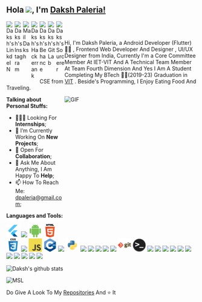 ## Hola <img src="https://media.tenor.com/images/30169e4a670daf12443df7d2dd140176/tenor.gif" width="40px"/>, I'm [Daksh Paleria!](https://dakshpaleria.me/) 

<a href="https://www.linkedin.com/in/daksh-paleria-606211190/">
  <img align="left" alt="Daksh's LinkdeIN" width="22px" src="https://cdn.jsdelivr.net/npm/simple-icons@v3/icons/linkedin.svg" />
</a>
<a href="https://www.instagram.com/dakshp_07/">
  <img align="left" alt="Daksh's Instagram" width="22px" src="https://cdn.jsdelivr.net/npm/simple-icons@v3/icons/instagram.svg" />
</a>
<a href="mailto:dpaleria@gmail.com">
  <img align="left" alt="Mail Daksh" width="22px" src="https://cdn.jsdelivr.net/npm/simple-icons@3.1.0/icons/gmail.svg" />
</a>
<a href="https://www.hackerrank.com/dpaleria">
  <img align="left" alt="Daksh's Hackerrank" width="22px" src="https://cdn.jsdelivr.net/npm/simple-icons@3.1.0/icons/hackerrank.svg" />
</a>
<a href="https://www.behance.net/dpaleria97c7">
  <img align="left" alt="Daksh's Behance" width="22px" src="https://cdn.jsdelivr.net/npm/simple-icons@3.1.0/icons/behance.svg" />
</a>
<a href="https://gitlab.com/dakshp07">
  <img align="left" alt="Daksh's GitLab" width="22px" src="https://cdn.jsdelivr.net/npm/simple-icons@3.1.0/icons/gitlab.svg" />
</a>
<a href="https://dakshpaleria.me/">
  <img align="left" alt="Daksh's Sourcerer" width="22px" src="https://cdn4.iconfinder.com/data/icons/contact-us-19/48/15-512.png"  />
</a>


<br />
<br />

Hi, I'm Daksh Paleria, a Android Developer (Flutter) 👨‍💻 , Frontend Web Developer And Designer , UI/UX Designer from India, Currently I'm a Core Committee Member At IET-VIT And A Technical Team Member At Team Fourth Dimension And Yes I Am A Student Completing My BTech 👨‍🎓(2019-23) Graduation in CSE from [VIT](https://vit.ac.in/) . Beside's Programming, I Enjoy Eating Food And Traveling.

  <img align="right" alt="GIF"  width="350"  height="350"  src="https://media4.giphy.com/media/M9gbBd9nbDrOTu1Mqx/giphy.gif" />
  
**Talking about Personal Stuffs:**

- 👨🏽‍💻 Looking For **Internships**;
- 🌱 I’m Currently Working On **New Projects**; 
- 👯 Open For **Collaboration**;
- 💬 Ask Me About Anything, I Am Happy To **Help**;
- 📫 How To Reach Me: dpaleria@gmail.com;

**Languages and Tools:**  


<code><img height="35" src="https://raw.githubusercontent.com/github/explore/80688e429a7d4ef2fca1e82350fe8e3517d3494d/topics/flutter/flutter.png"></code>
<code><img height="35" src="https://www.pngitem.com/pimgs/m/480-4800518_file-dart-logo-dart-programming-language-logo-hd.png"></code>
<code><img height="35" src="https://raw.githubusercontent.com/github/explore/80688e429a7d4ef2fca1e82350fe8e3517d3494d/topics/android/android.png"></code>
<code><img height="35" src="https://raw.githubusercontent.com/github/explore/80688e429a7d4ef2fca1e82350fe8e3517d3494d/topics/html/html.png"></code>
<code><img height="35" src="https://raw.githubusercontent.com/github/explore/80688e429a7d4ef2fca1e82350fe8e3517d3494d/topics/css/css.png"></code>
<code><img height="35" src="https://openjsf.org/wp-content/uploads/sites/84/2019/10/jquery-logo-vertical_large_square.png"></code>
<code><img height="35" src="https://raw.githubusercontent.com/github/explore/80688e429a7d4ef2fca1e82350fe8e3517d3494d/topics/javascript/javascript.png"></code>
<code><img height="35" src="https://raw.githubusercontent.com/github/explore/80688e429a7d4ef2fca1e82350fe8e3517d3494d/topics/cpp/cpp.png"></code>
<code><img height="35" src="https://specials-images.forbesimg.com/imageserve/5e7cce1921695a000666cc29/960x0.jpg?fit=scale"></code>
<code><img height="35" src="https://raw.githubusercontent.com/github/explore/80688e429a7d4ef2fca1e82350fe8e3517d3494d/topics/python/python.png"></code>
<code><img height="35" src="https://www.adobe.com/content/dam/cc/icons/xd.svg"></code>
<code><img height="35" src="https://d1.awsstatic.com/asset-repository/products/amazon-rds/1024px-MySQL.ff87215b43fd7292af172e2a5d9b844217262571.png"></code>
<code><img height="35" src="https://cdn.worldvectorlogo.com/logos/invision-studio-3.svg"></code>
<code><img height="35" src="https://banner2.cleanpng.com/20180427/zce/kisspng-figma-user-interface-design-designer-logo-apps-design-5ae2b107507599.2852510515248058953296.jpg"></code>
<code><img height="35" src="https://quiksite.com/wp-content/uploads/2016/09/Nginx-Logo-02.png"></code>
<code><img height="35" src="https://raw.githubusercontent.com/github/explore/80688e429a7d4ef2fca1e82350fe8e3517d3494d/topics/git/git.png"></code>
<code><img height="35" src="https://raw.githubusercontent.com/github/explore/80688e429a7d4ef2fca1e82350fe8e3517d3494d/topics/terminal/terminal.png"></code>
<code><img height="35" src="https://code.visualstudio.com/assets/updates/1_35/logo-stable.png"></code>
<code><img height="35" src="https://www.kindpng.com/picc/m/25-255595_icon-android-studio-logo-hd-png-download.png"></code>
<code><img height="35" src="https://user-images.githubusercontent.com/2676579/34940598-17cc20f0-f9be-11e7-8c6d-f0190d502d64.png"></code>
<code><img height="35" src="https://d2eip9sf3oo6c2.cloudfront.net/tags/images/000/001/085/square_280/firebaselogo.png"></code>
<code><img height="35" src="https://miro.medium.com/max/438/1*0G5zu7CnXdMT9pGbYUTQLQ.png"></code>
<code><img height="35" src="https://assets.ubuntu.com/v1/29985a98-ubuntu-logo32.png"></code>
<code><img height="35" src="https://miro.medium.com/max/700/1*fIjRtO5P8zc3pjs0E5hYkw.png"></code>
<code><img height="35" src="https://kinsta.com/wp-content/uploads/2018/05/what-is-php-3-1.png"></code>
<code><img height="35" src="https://cakephp.org/img/trademarks/logo-2.jpg"></code>
<code><img height="35" src="https://mariadb.org/wp-content/uploads/2019/01/cropped-mariadb_org_rgb_v-2.png"></code>
<code><img height="35" src="https://www.docker.com/sites/default/files/social/docker_facebook_share.png"></code>



![Daksh's github stats](https://github-readme-stats.vercel.app/api?username=dakshp07&&show_icons=true&hide_border=false&title_color=ffffff&text_color=daf7dc&icon_color=bb2acf&bg_color=191919)

![MSL](https://github-readme-stats.vercel.app/api/top-langs/?username=dakshp07&layout=compact&hide_border=false&title_color=ffffff&text_color=daf7dc&icon_color=bb2acf&bg_color=191919)

Do Give A Look To My [Repositories](https://github.com/dakshp07?tab=repositories) And ⭐ It 

